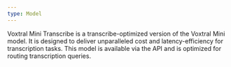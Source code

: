 ```yaml
---
type: Model
---
```


Voxtral Mini Transcribe is a transcribe-optimized version of the Voxtral Mini model. It is designed to deliver unparalleled cost and latency-efficiency for transcription tasks. This model is available via the API and is optimized for routing transcription queries.